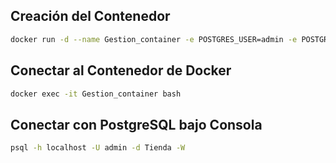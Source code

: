 ## Creación del Contenedor

```bash
docker run -d --name Gestion_container -e POSTGRES_USER=admin -e POSTGRES_PASSWORD=admin -e POSTGRES_DB=Tienda -p 5433:5432 -v pgdata:/var/lib/postgresql/data --restart=unless-stopped postgres:15
```

## Conectar al Contenedor de Docker
```bash
docker exec -it Gestion_container bash
```

## Conectar con PostgreSQL bajo Consola
```bash
psql -h localhost -U admin -d Tienda -W
```